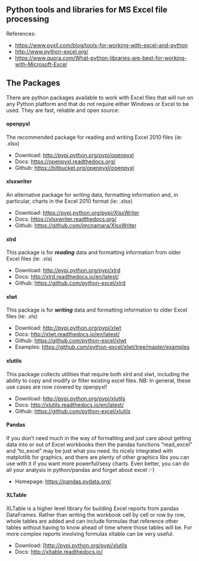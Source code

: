 ## Python tools and libraries for MS Excel file processing

References:

* https://www.pyxll.com/blog/tools-for-working-with-excel-and-python
* http://www.python-excel.org/
* https://www.quora.com/What-python-libraries-are-best-for-working-with-Microsoft-Excel


## The Packages
There are python packages available to work with Excel files that will run on any Python platform 
and that do not require either Windows or Excel to be used. They are fast, reliable and open source:


#### openpyxl
The recommended package for reading and writing Excel 2010 files (ie: .xlsx)
  * Download: http://pypi.python.org/pypi/openpyxl
  * Docs:  https://openpyxl.readthedocs.org/
  * Github: https://bitbucket.org/openpyxl/openpyxl


#### xlsxwriter
An alternative package for writing data, formatting information and, in particular, charts in the Excel 2010 format (ie: .xlsx)
  * Download: https://pypi.python.org/pypi/XlsxWriter
  * Docs: https://xlsxwriter.readthedocs.org/
  * Github: https://github.com/jmcnamara/XlsxWriter


#### xlrd
This package is for *__reading__* data and formatting information from older Excel files (ie: .xls)
  * Download: http://pypi.python.org/pypi/xlrd
  * Docs: http://xlrd.readthedocs.io/en/latest/
  * Github: https://github.com/python-excel/xlrd


#### xlwt
This package is for *__writing__* data and formatting information to older Excel files (ie: .xls)
  * Download: http://pypi.python.org/pypi/xlwt
  * Docs: http://xlwt.readthedocs.io/en/latest/
  * Github: https://github.com/python-excel/xlwt
  * Examples: https://github.com/python-excel/xlwt/tree/master/examples


#### xlutils
This package collects utilities that require both xlrd and xlwt, including the ability to copy and modify or filter existing excel files.   NB: In general, these use cases are now covered by openpyxl!
  * Download: http://pypi.python.org/pypi/xlutils
  * Docs: http://xlutils.readthedocs.io/en/latest/
  * Github: https://github.com/python-excel/xlutils
  

#### Pandas
If you don’t need much in the way of formatting and just care about getting data into or out of Excel workbooks then the pandas functions “read_excel” and “to_excel” may be just what you need. Its nicely integrated with matplotlib for graphics, and there are plenty of other graphics libs you can use with it if you want more powerful/sexy charts. Even better, you can do all your analysis in python/pandas and forget about excel :-)
  * Homepage: https://pandas.pydata.org/


#### XLTable
XLTable is a higher level library for building Excel reports from pandas DataFrames. Rather than writing the workbook cell by cell or row by row, whole tables are added and can include formulas that reference other tables without having to know ahead of time where those tables will be. For more complex reports involving formulas xltable can be very useful.
  * Download: [http://pypi.python.org/pypi/xlutils
  * Docs: http://xltable.readthedocs.io/

